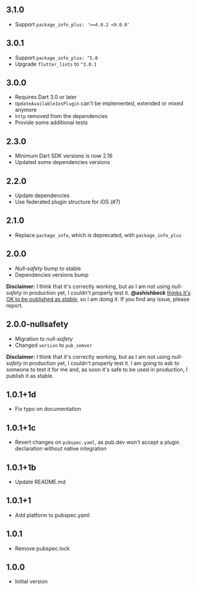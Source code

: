 ## 3.1.0

- Support `package_info_plus: '>=4.0.2 <9.0.0'`

## 3.0.1

- Support `package_info_plus: ^5.0`
- Upgrade `flutter_lints` to `^3.0.1`

## 3.0.0

- Requires Dart 3.0 or later
- `UpdateAvailableIosPlugin` can't be implemented, extended or mixed anymore
- `http` removed from the dependencies
- Provide some additional tests

## 2.3.0

- Minimum Dart SDK versions is now 2.16
- Updated some dependencies versions

## 2.2.0

- Update dependencies
- Use federated plugin structure for iOS (#7)

## 2.1.0

- Replace `package_info`, which is deprecated, with `package_info_plus`

## 2.0.0

- *Null-safety* bump to stable
- Dependencies versions bump

**Disclaimer:** I think that it's correctly working, but as I am not using *null-safety* in production yet, I couldn't properly test it. **@ashishbeck** [thinks it's OK to be published as *stable*](https://github.com/mateusfccp/update_available/issues/5#issuecomment-797945264), so I am doing it. If you find any issue, please report.

## 2.0.0-nullsafety

- Migration to *null-safety*
- Changed `version` to `pub_semver`

**Disclaimer:** I think that it's correctly working, but as I am not using *null-safety* in production yet, I couldn't properly test it. I am going to ask to someone to test it for me and, as soon it's safe to be used in production, I publish it as stable.

## 1.0.1+1d

- Fix typo on documentation

## 1.0.1+1c

- Revert changes on `pubspec.yaml`, as pub.dev won't accept a plugin declaration without native integration

## 1.0.1+1b

- Update README.md

## 1.0.1+1

- Add platform to pubspec.yaml

## 1.0.1

- Remove pubspec.lock

## 1.0.0

- Initial version
